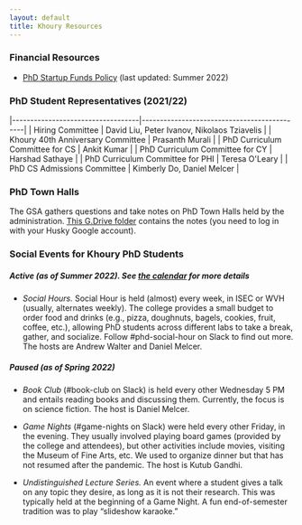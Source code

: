 ```yaml
---
layout: default
title: Khoury Resources
---
```


### Financial Resources

- [PhD Startup Funds Policy][startup] (last updated: Summer 2022)

[startup]: https://northeastern.sharepoint.com/sites/KhouryResourceCenter/SitePages/Start-up-funds-and-purchasing-policies.aspx


### PhD Student Representatives (2021/22)

|-----------------------------------|---------------------------------------------|
| Hiring Committee                  | David Liu, Peter Ivanov, Nikolaos Tziavelis |
| Khoury 40th Anniversary Committee | Prasanth Murali                             |
| PhD Curriculum Committee for CS   | Ankit Kumar                                 |
| PhD Curriculum Committee for CY   | Harshad Sathaye                             |
| PhD Curriculum Committee for PHI  | Teresa O'Leary                              |
| PhD CS Admissions Committee       | Kimberly Do, Daniel Melcer                  |


### PhD Town Halls

The GSA gathers questions and take notes on PhD Town Halls held by the
administration. [This G.Drive folder][thnotes] contains the notes (you need to log in with
your Husky Google account).

[thnotes]: https://drive.google.com/drive/folders/1mx4WM-QrtmPlllx_mFtnXV_7xw2Z6ONt?usp=sharing


### Social Events for Khoury PhD Students

##### Active (as of Summer 2022). See [the calendar](https://khoury-gsa.github.io/calendar.html) for more details

* _Social Hours._ Social Hour is held (almost) every week, in ISEC or WVH (usually,
alternates weekly). The college provides a small budget to order food and drinks (e.g., pizza,
doughnuts, bagels, cookies, fruit, coffee, etc.), allowing PhD students across
different labs to take a break, gather, and socialize. Follow #phd-social-hour on Slack to
find out more. The hosts are Andrew Walter and Daniel Melcer.

##### Paused (as of Spring 2022)

* _Book Club_ (#book-club on Slack) is held every other Wednesday 5 PM and entails reading books and discussing
them. Currently, the focus is on science fiction. The host is Daniel Melcer.

* _Game Nights_ (#game-nights on Slack) were held every other Friday, in the evening. 
They usually involved playing board games
(provided by the college and attendees), but other activities include
movies, visiting the Museum of Fine Arts, etc.
We used to organize dinner but that has not resumed after the pandemic. The host is Kutub Gandhi.

* _Undistinguished Lecture Series._ An event where a student gives a talk on any
topic they desire, as long as it is not their research. This was typically held
at the beginning of a Game Night. A fun end-of-semester tradition was to play
“slideshow karaoke.”

